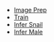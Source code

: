 - [Image Prep](https://nbviewer.jupyter.org/github/cwood1967/LIBPB-1390-Image3C/blob/cjw2/4-Classifier/imageprep.ipynb)
- [Train](https://nbviewer.jupyter.org/github/cwood1967/LIBPB-1390-Image3C/blob/cjw2/4-Classifier/training.ipynb)
- [Infer Snail](https://nbviewer.jupyter.org/github/cwood1967/LIBPB-1390-Image3C/blob/cjw2/4-Classifier/infer-snail.ipynb)
- [Infer Male](https://nbviewer.jupyter.org/github/cwood1967/LIBPB-1390-Image3C/blob/cjw2/4-Classifier/infer-male-example.ipynb)